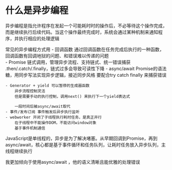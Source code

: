 # 什么是异步编程

异步编程是指允许程序在发起一个可能耗时时的操作后，不必等待这个操作完成，而是继续执行后续代码。当这个操作最终完成时，系统会通过某种机制来通知程序，并执行相应的处理逻辑

常见的异步编程方式用
    - 回调函数
        通过回调函数在任务完成后执行的一种函数，回调函数有回调地狱的问题、和错误难以传递的问题  
    - Promise 链式调用，管理异步流程、支持链式、统一错误捕获 .then/.catch/.finally，链式过多会导致可读性下降
    - async/await
        Promise的语法糖，用同步写法实现异步逻辑，接近同步风格
        要配合try catch finally 来捕获错误

    - Generator + yield 可以暂停的生成器函数
        异步流程控制灵活
        但是需要手动的执行控制，调用next() 来执行下一个yield表达式
        
        一段时间后被async/await取代
    - 事件/发布订阅 事件触发后异步执行监听
    - webworker 开闭了子线程执行耗时任务，是真正并行
        在子线程中不能操作DOM，不能访问window对象
        基于事件机制通信

JavaScript是单线程的，异步是为了解决堵塞。从早期回调到Promise，再到async/await，核心都是基于事件循环和任务队列，让耗时任务放入异步队列，主线程继续执行

我更加倾向于使用async/await ，他的语义清晰且能优雅的处理错误

